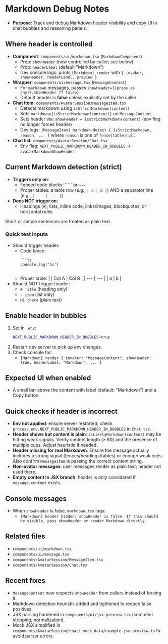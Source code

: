 # Markdown Debug Notes

- __Purpose__: Track and debug Markdown header visibility and copy UI in chat bubbles and reasoning panels.

## Where header is controlled
- __Component__: `components/ui/markdown.tsx` (`MarkdownComponent`)
  - Prop: `showHeader` (now controlled by caller; see below)
  - Prop: `headerLabel` (default "Markdown")
  - Dev console logs: prints `[Markdown] render` with `{ invoker, showHeader, headerLabel, preview }`
- __Wrapper__: `components/ui/message.tsx` (`MessageContent`)
  - For `markdown` messages, passes `showHeader={(props as any)?.showHeader ?? false}`
  - Default header is __false__ unless explicitly set by the caller
- __Chat item__: `components/AvatarSession/MessageItem.tsx`
  - Detects markdown using `isStrictMarkdown(content)`
  - Sets `markdown={isStrictMarkdown(content)}` on `MessageContent`
  - Sets header via: `showHeader = isStrictMarkdown(content)` (env flag no longer forces header)
  - Dev logs: `[MessageItem] markdown-detect { isStrictMarkdown, reason, ... }` where `reason` is one of `fence|table|null`
- __Chat list__: `components/AvatarSession/Chat.tsx`
  - Env flag: `NEXT_PUBLIC_MARKDOWN_HEADER_IN_BUBBLES` → `avatarMarkdownShowHeader`

## Current Markdown detection (strict)
- __Triggers only on__:
  - Fenced code blocks: ````` or `~~~`
  - Proper tables: a table row (e.g., `| a | b |`) AND a separator line (e.g., `| --- | --- |`)
- __Does NOT trigger on__:
  - Headings (`#`), lists, inline code, links/images, blockquotes, or horizontal rules

Short or simple sentences are treated as plain text.

### Quick test inputs
- Should trigger header:
  - Code fence:
    ```
    ```ts
    console.log('hi')
    ```
    ```
  - Proper table:
    |
    | Col A | Col B |
    | --- | --- |
    | a | b |
- Should NOT trigger header:
  - `# Title` (heading only)
  - `- item` (list only)
  - `Hi there` (plain text)

## Enable header in bubbles
1. Set in `.env`:
   ```bash
   NEXT_PUBLIC_MARKDOWN_HEADER_IN_BUBBLES=true
   ```
2. Restart dev server to pick up env changes.
3. Check console for:
   - `[Markdown] render { invoker: "MessageContent", showHeader: true, headerLabel: "Markdown", ... }`

## Expected UI when enabled
- A small bar above the content with label (default: "Markdown") and a Copy button.

## Quick checks if header is incorrect
- __Env not applied__: ensure server restarted; check `process.env.NEXT_PUBLIC_MARKDOWN_HEADER_IN_BUBBLES` in `Chat.tsx`.
- __Header shows but content is plain__: `isLikelyMarkdown(content)` may be hitting weak signals. Verify content length (≥ 60) and the presence of multiple cues. Adjust heuristic if needed.
- __Header missing for real Markdown__: Ensure the message actually includes a strong signal (fences/headings/tables) or enough weak cues. Also confirm `MessageItem` is passing the correct content string.
- __Non-avatar messages__: user messages render as plain text; header not used there.
- __Empty content in JSX branch__: header is only considered if `message.content` exists.

## Console messages
- When `showHeader` is false, `markdown.tsx` logs:
  - `[Markdown] header hidden: showHeader is false. If this should be visible, pass showHeader or render Markdown directly.`

## Related files
- `components/ui/markdown.tsx`
- `components/ui/message.tsx`
- `components/AvatarSession/MessageItem.tsx`
- `components/AvatarSession/Chat.tsx`

## Recent fixes
- `MessageContent` now respects `showHeader` from callers instead of forcing it.
- Markdown detection heuristic added and tightened to reduce false positives.
- JSX parsing hardened in `components/ui/jsx-preview.tsx` (comment stripping, normalization).
- Mock JSX simplified in `components/AvatarSession/chat/_mock_data/example-jsx-preview.ts` to avoid parser errors.
